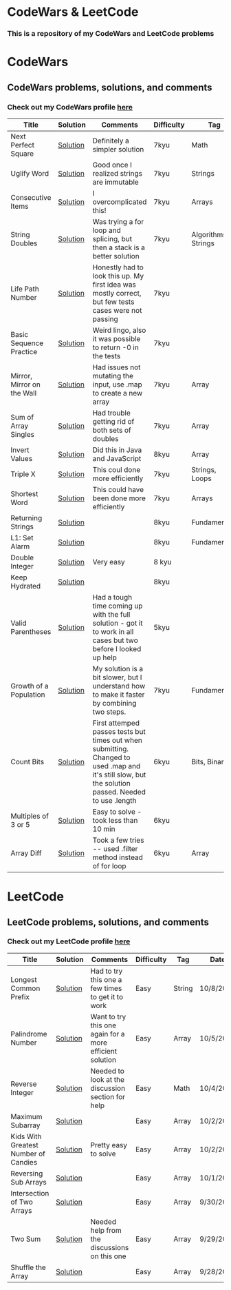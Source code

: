 # CodeWars & LeetCode
### This is a repository of my CodeWars and LeetCode problems 

# CodeWars
## CodeWars problems, solutions, and comments
### Check out my CodeWars profile [here](https://www.codewars.com/users/sarawarnock)

Title | Solution | Comments | Difficulty | Tag | Date
----------- | ------------ | ------------- | ---------- | --- | ----
Next Perfect Square | [Solution](https://www.codewars.com/kata/599f403119afacf9f1000051) | Definitely a simpler solution | 7kyu | Math | 12/30/2020
Uglify Word | [Solution](https://www.codewars.com/kata/5ce6cf94cb83dc0020da1929/solutions/javascript) | Good once I realized strings are immutable | 7kyu | Strings | 11/13/2020
Consecutive Items | [Solution](https://www.codewars.com/kata/5f6d533e1475f30001e47514/solutions/javascript) | I overcomplicated this! | 7kyu | Arrays | 11/13/2020
String Doubles | [Solution](https://www.codewars.com/kata/5a145ab08ba9148dd6000094/solutions/javascript) | Was trying a for loop and splicing, but then a stack is a better solution | 7kyu | Algorithms, Strings | 11/12/2020
Life Path Number | [Solution](https://www.codewars.com/kata/5a1a76c8a7ad6aa26a0007a0/solutions/javascript) | Honestly had to look this up. My first idea was mostly correct, but few tests cases were not passing | 7kyu | | 11/11/2020
Basic Sequence Practice | [Solution](codewars.com/kata/5436f26c4e3d6c40e5000282/solutions/javascript) | Weird lingo, also it was possible to return -0 in the tests | 7kyu | | 10/31/2020
Mirror, Mirror on the Wall | [Solution](https://www.codewars.com/kata/5f55ecd770692e001484af7d/solutions/javascript) | Had issues not mutating the input, use .map to create a new array | 7kyu | Array | 10/29/2020
Sum of Array Singles | [Solution](https://www.codewars.com/kata/59f11118a5e129e591000134/solutions/javascript) | Had trouble getting rid of both sets of doubles | 7kyu | Array | 10/29/2020
Invert Values | [Solution](https://www.codewars.com/kata/5899dc03bc95b1bf1b0000ad/solutions/java) | Did this in Java and JavaScript | 8kyu | Array | 10/23/2020
Triple X | [Solution](https://www.codewars.com/kata/568dc69683322417eb00002c/solutions/javascript) | This coul done more efficiently | 7kyu | Strings, Loops | 10/23/2020
Shortest Word | [Solution](https://www.codewars.com/kata/57cebe1dc6fdc20c57000ac9/solutions/javascript) | This could have been done more efficiently | 7kyu | Arrays | 10/21/2020
Returning Strings | [Solution](https://www.codewars.com/kata/55a70521798b14d4750000a4) | | 8kyu | Fundamentals | 10/21/2020
L1: Set Alarm | [Solution](https://www.codewars.com/kata/568dcc3c7f12767a62000038) | | 8kyu | Fundamentals | 10/21/2020
Double Integer | [Solution](https://www.codewars.com/kata/53ee5429ba190077850011d4/solutions/javascript) | Very easy | 8 kyu | | 10/14/2020
Keep Hydrated | [Solution](https://www.codewars.com/kata/582cb0224e56e068d800003c) | | 8kyu | | 10/12/2020 
Valid Parentheses | [Solution](https://www.codewars.com/kata/reviews/52774a314c2333f0a700068b/groups/5f83aaf715176b0001c77b0a) | Had a tough time coming up with the full solution - got it to work in all cases but two before I looked up help | 5kyu | | 10/11/2020
Growth of a Population | [Solution](https://www.codewars.com/kata/563b662a59afc2b5120000c6/solutions/javascript) | My solution is a bit slower, but I understand how to make it faster by combining two steps. | 7kyu | Fundamentals | 10/11/2020
Count Bits | [Solution](https://www.codewars.com/kata/526571aae218b8ee490006f4/solutions/javascript) | First attemped passes tests but times out when submitting. Changed to used .map and it's still slow, but the solution passed. Needed to use .length | 6kyu | Bits, Binary | 10/11/2020
Multiples of 3 or 5  | [Solution](https://www.codewars.com/kata/514b92a657cdc65150000006/train/javascript) | Easy to solve - took less than 10 min | 6kyu | | 10/11/2020
Array Diff | [Solution](https://www.codewars.com/kata/523f5d21c841566fde000009/train/javascript) | Took a few tries -- used .filter method instead of for loop | 6kyu | Array | 10/11/2020


# LeetCode
## LeetCode problems, solutions, and comments
### Check out my LeetCode profile [here](https://leetcode.com/sarawarnock/)

Title | Solution | Comments | Difficulty | Tag | Date
----------- | ------------ | ------------- | ---------- | --- | ----
Longest Common Prefix | [Solution](https://leetcode.com/problems/longest-common-prefix/) | Had to try this one a few times to get it to work | Easy | String | 10/8/2020
Palindrome Number | [Solution](https://leetcode.com/problems/palindrome-number/) | Want to try this one again for a more efficient solution | Easy | Array | 10/5/2020
Reverse Integer | [Solution](https://leetcode.com/submissions/detail/404098990/) | Needed to look at the discussion section for help | Easy | Math | 10/4/2020
Maximum Subarray | [Solution](https://leetcode.com/submissions/detail/403330746/) | | Easy | Array | 10/2/2020
Kids With Greatest Number of Candies | [Solution](https://leetcode.com/submissions/detail/403185827/) | Pretty easy to solve | Easy | Array | 10/2/2020
Reversing Sub Arrays | [Solution](https://leetcode.com/submissions/detail/402833188/) | | Easy | Array | 10/1/2020
Intersection of Two Arrays | [Solution](https://leetcode.com/submissions/detail/402493818/) | | Easy | Array | 9/30/2020
Two Sum | [Solution](https://leetcode.com/submissions/detail/402484803/) | Needed help from the discussions on this one | Easy | Array | 9/29/2020
Shuffle the Array | [Solution](https://leetcode.com/submissions/detail/402407621/) | | Easy | Array | 9/28/2020